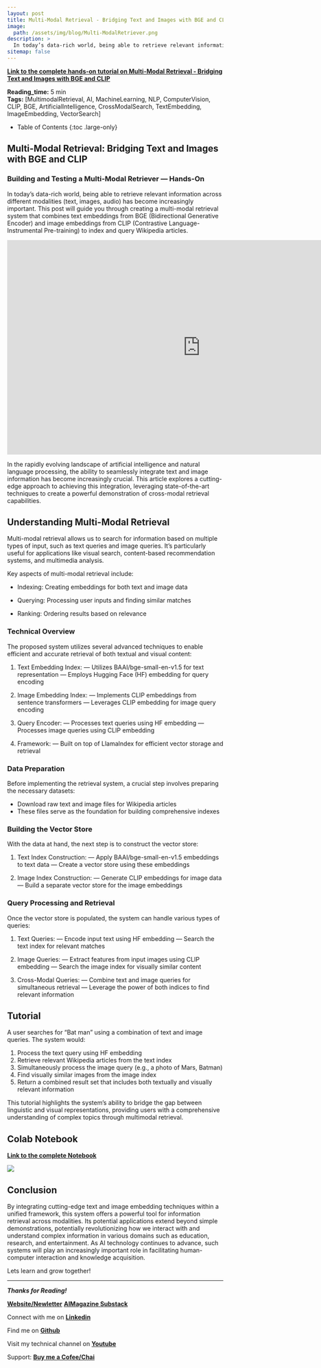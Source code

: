 ```yaml
---
layout: post
title: Multi-Modal Retrieval - Bridging Text and Images with BGE and CLIP
image: 
  path: /assets/img/blog/Multi-ModalRetriever.png
description: >
  In today’s data-rich world, being able to retrieve relevant information across different modalities (text, images, audio) has become increasingly important. This post will guide you through creating a multi-modal retrieval system that combines text embeddings from BGE (Bidirectional Generative Encoder) and image embeddings from CLIP (Contrastive Language-Instrumental Pre-training) to index and query Wikipedia articles.
sitemap: false
---
```


**[Link to the complete hands-on tutorial on Multi-Modal Retrieval - Bridging Text and Images with BGE and CLIP](https://youtu.be/9oogZrSTiM0?si=epr5kNKcrbzeZ52z)** 


  **Reading_time:** 5 min\
  **Tags:** [MultimodalRetrieval, AI, MachineLearning, NLP, ComputerVision, CLIP, BGE, ArtificialIntelligence, CrossModalSearch, TextEmbedding, ImageEmbedding, VectorSearch]
- Table of Contents
{:toc .large-only}


## Multi-Modal Retrieval: Bridging Text and Images with BGE and CLIP

### Building and Testing a Multi-Modal Retriever — Hands-On

In today’s data-rich world, being able to retrieve relevant information across different modalities (text, images, audio) has become increasingly important. This post will guide you through creating a multi-modal retrieval system that combines text embeddings from BGE (Bidirectional Generative Encoder) and image embeddings from CLIP (Contrastive Language-Instrumental Pre-training) to index and query Wikipedia articles.

<iframe width="900" height="500" src="https://www.youtube.com/embed/9oogZrSTiM0" frameborder="0" allowfullscreen></iframe>

In the rapidly evolving landscape of artificial intelligence and natural language processing, the ability to seamlessly integrate text and image information has become increasingly crucial. This article explores a cutting-edge approach to achieving this integration, leveraging state-of-the-art techniques to create a powerful demonstration of cross-modal retrieval capabilities.

## Understanding Multi-Modal Retrieval

Multi-modal retrieval allows us to search for information based on multiple types of input, such as text queries and image queries. It’s particularly useful for applications like visual search, content-based recommendation systems, and multimedia analysis.

Key aspects of multi-modal retrieval include:

* Indexing: Creating embeddings for both text and image data

* Querying: Processing user inputs and finding similar matches

* Ranking: Ordering results based on relevance

### Technical Overview

The proposed system utilizes several advanced techniques to enable efficient and accurate retrieval of both textual and visual content:

1. Text Embedding Index: 
 — Utilizes BAAI/bge-small-en-v1.5 for text representation
 — Employs Hugging Face (HF) embedding for query encoding

2. Image Embedding Index:
 — Implements CLIP embeddings from sentence transformers
 — Leverages CLIP embedding for image query encoding

3. Query Encoder:
 — Processes text queries using HF embedding
 — Processes image queries using CLIP embedding

4. Framework:
 — Built on top of LlamaIndex for efficient vector storage and retrieval

### Data Preparation

Before implementing the retrieval system, a crucial step involves preparing the necessary datasets:

- Download raw text and image files for Wikipedia articles
- These files serve as the foundation for building comprehensive indexes

### Building the Vector Store

With the data at hand, the next step is to construct the vector store:

1. Text Index Construction:
 — Apply BAAI/bge-small-en-v1.5 embeddings to text data
 — Create a vector store using these embeddings

2. Image Index Construction:
 — Generate CLIP embeddings for image data
 — Build a separate vector store for the image embeddings

### Query Processing and Retrieval

Once the vector store is populated, the system can handle various types of queries:

1. Text Queries:
 — Encode input text using HF embedding
 — Search the text index for relevant matches

2. Image Queries:
 — Extract features from input images using CLIP embedding
 — Search the image index for visually similar content

3. Cross-Modal Queries:
 — Combine text and image queries for simultaneous retrieval
 — Leverage the power of both indices to find relevant information

## Tutorial 

A user searches for “Bat man” using a combination of text and image queries. The system would:

1. Process the text query using HF embedding
2. Retrieve relevant Wikipedia articles from the text index
3. Simultaneously process the image query (e.g., a photo of Mars, Batman)
4. Find visually similar images from the image index
5. Return a combined result set that includes both textually and visually relevant information

This tutorial highlights the system’s ability to bridge the gap between linguistic and visual representations, providing users with a comprehensive understanding of complex topics through multimodal retrieval.

## Colab Notebook

**[Link to the complete Notebook](https://github.com/Abonia1/Multi-Modal-Retriever/blob/main/multi_modal_retrieval.ipynb)** 

<script src="https://gist.github.com/Abonia1/a0c555f6e53bc271fe305d29983af645.js"></script>

![](https://cdn-images-1.medium.com/max/2360/1*xkAvz-IDGh9MVxcx7MBkXA.png)

## Conclusion

By integrating cutting-edge text and image embedding techniques within a unified framework, this system offers a powerful tool for information retrieval across modalities. Its potential applications extend beyond simple demonstrations, potentially revolutionizing how we interact with and understand complex information in various domains such as education, research, and entertainment. As AI technology continues to advance, such systems will play an increasingly important role in facilitating human-computer interaction and knowledge acquisition.


Lets learn and grow together!


---
***Thanks for Reading!***

**[Website/Newletter](https://abonia1.github.io/)**
**[AIMagazine Substack](https://aboniasojasingarayar.substack.com)**

Connect with me on **[Linkedin](https://www.linkedin.com/in/aboniasojasingarayar/)**

Find me on **[Github](https://github.com/Abonia1)**

Visit my technical channel on **[Youtube](https://www.youtube.com/@AboniaSojasingarayar)**

Support: **[Buy me a Cofee/Chai](https://www.buymeacoffee.com/abonia)**